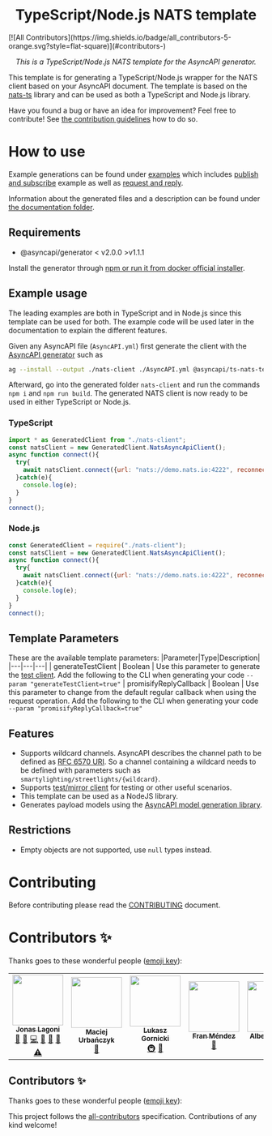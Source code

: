 <h1 align="center">TypeScript/Node.js NATS template</h1>
<!-- ALL-CONTRIBUTORS-BADGE:START - Do not remove or modify this section -->
[![All Contributors](https://img.shields.io/badge/all_contributors-5-orange.svg?style=flat-square)](#contributors-)
<!-- ALL-CONTRIBUTORS-BADGE:END -->
<p align="center">
  <em>This is a TypeScript/Node.js NATS template for the AsyncAPI generator.</em>
</p>

<!-- ALL-CONTRIBUTORS-BADGE:START - Do not remove or modify this section -->
<!-- ALL-CONTRIBUTORS-BADGE:END --> 

This template is for generating a TypeScript/Node.js wrapper for the NATS client based on your AsyncAPI document. The template is based on the [nats-ts](https://github.com/nats-io/nats.ts) library and can be used as both a TypeScript and Node.js library. 

Have you found a bug or have an idea for improvement? Feel free to contribute! See [the contribution guidelines](#Contributing) how to do so.

# How to use
Example generations can be found under [examples](./examples) which includes [publish and subscribe](./examples/publish%20subscribe) example as well as [request and reply](./examples/request%20reply).

Information about the generated files and a description can be found under [the documentation folder](./docs/general.md).
## Requirements
* @asyncapi/generator < v2.0.0 >v1.1.1

Install the generator through [npm or run it from docker official installer](https://github.com/asyncapi/generator#install).

## Example usage
The leading examples are both in TypeScript and in Node.js since this template can be used for both. The example code will be used later in the documentation to explain the different features.

Given any AsyncAPI file (`AsyncAPI.yml`) first generate the client with the [AsyncAPI generator](https://github.com/asyncapi/generator) such as 
```bash
ag --install --output ./nats-client ./AsyncAPI.yml @asyncapi/ts-nats-template --param "generateTestClient=true"  --param "promisifyReplyCallback=true"
```

Afterward, go into the generated folder `nats-client` and run the commands `npm i` and `npm run build`. The generated NATS client is now ready to be used in either TypeScript or Node.js.

### TypeScript 

```js
import * as GeneratedClient from "./nats-client";
const natsClient = new GeneratedClient.NatsAsyncApiClient();
async function connect(){
  try{
    await natsClient.connect({url: "nats://demo.nats.io:4222", reconnectTimeWait: 1000, reconnect: true, maxReconnectAttempts: -1});
  }catch(e){
    console.log(e);
  }
}
connect();
```

### Node.js
```js
const GeneratedClient = require("./nats-client");
const natsClient = new GeneratedClient.NatsAsyncApiClient();
async function connect(){
  try{
    await natsClient.connect({url: "nats://demo.nats.io:4222", reconnectTimeWait: 1000, reconnect: true, maxReconnectAttempts: -1});
  }catch(e){
    console.log(e);
  }
}
connect();
```

## Template Parameters
These are the available template parameters:
|Parameter|Type|Description|
|---|---|---|
| generateTestClient | Boolean | Use this parameter to generate the [test client](#test-client). Add the following to the CLI when generating your code `--param "generateTestClient=true"`
| promisifyReplyCallback | Boolean | Use this parameter to change from the default regular callback when using the request operation. Add the following to the CLI when generating your code `--param "promisifyReplyCallback=true"`

## Features
* Supports wildcard channels. AsyncAPI describes the channel path to be defined as [RFC 6570 URI](https://www.asyncapi.com/docs/specifications/2.0.0/#a-name-channelsobject-a-channels-object). So a channel containing a wildcard needs to be defined with parameters such as `smartylighting/streetlights/{wildcard}`.
* Supports [test/mirror client](./docs/general.md#test-client) for testing or other useful scenarios.
* This template can be used as a NodeJS library.
* Generates payload models using the [AsyncAPI model generation library](https://github.com/asyncapi/generator-model-sdk). 

## Restrictions 
* Empty objects are not supported, use `null` types instead.

# Contributing

Before contributing please read the [CONTRIBUTING](CONTRIBUTING.md) document.

# Contributors ✨

Thanks goes to these wonderful people ([emoji key](https://allcontributors.org/docs/en/emoji-key)):

<!-- ALL-CONTRIBUTORS-LIST:START - Do not remove or modify this section -->
<!-- prettier-ignore-start -->
<!-- markdownlint-disable -->
<table>
  <tr>
    <td align="center"><a href="https://github.com/jonaslagoni"><img src="https://avatars.githubusercontent.com/u/13396189?v=4?s=100" width="100px;" alt=""/><br /><sub><b>Jonas Lagoni</b></sub></a><br /><a href="https://github.com/asyncapi/ts-nats-template/issues?q=author%3Ajonaslagoni" title="Bug reports">🐛</a> <a href="#maintenance-jonaslagoni" title="Maintenance">🚧</a> <a href="https://github.com/asyncapi/ts-nats-template/commits?author=jonaslagoni" title="Code">💻</a> <a href="https://github.com/asyncapi/ts-nats-template/commits?author=jonaslagoni" title="Documentation">📖</a> <a href="#ideas-jonaslagoni" title="Ideas, Planning, & Feedback">🤔</a> <a href="#question-jonaslagoni" title="Answering Questions">💬</a> <a href="https://github.com/asyncapi/ts-nats-template/commits?author=jonaslagoni" title="Tests">⚠️</a></td>
    <td align="center"><a href="https://github.com/magicmatatjahu"><img src="https://avatars.githubusercontent.com/u/20404945?v=4?s=100" width="100px;" alt=""/><br /><sub><b>Maciej Urbańczyk</b></sub></a><br /><a href="https://github.com/asyncapi/ts-nats-template/pulls?q=is%3Apr+reviewed-by%3Amagicmatatjahu" title="Reviewed Pull Requests">👀</a></td>
    <td align="center"><a href="https://dev.to/derberg"><img src="https://avatars.githubusercontent.com/u/6995927?v=4?s=100" width="100px;" alt=""/><br /><sub><b>Lukasz Gornicki</b></sub></a><br /><a href="#infra-derberg" title="Infrastructure (Hosting, Build-Tools, etc)">🚇</a> <a href="https://github.com/asyncapi/ts-nats-template/pulls?q=is%3Apr+reviewed-by%3Aderberg" title="Reviewed Pull Requests">👀</a></td>
    <td align="center"><a href="http://www.fmvilas.com"><img src="https://avatars.githubusercontent.com/u/242119?v=4?s=100" width="100px;" alt=""/><br /><sub><b>Fran Méndez</b></sub></a><br /><a href="https://github.com/asyncapi/ts-nats-template/pulls?q=is%3Apr+reviewed-by%3Afmvilas" title="Reviewed Pull Requests">👀</a></td>
    <td align="center"><a href="https://github.com/aricart"><img src="https://avatars.githubusercontent.com/u/1032976?v=4?s=100" width="100px;" alt=""/><br /><sub><b>Alberto Ricart</b></sub></a><br /><a href="https://github.com/asyncapi/ts-nats-template/pulls?q=is%3Apr+reviewed-by%3Aaricart" title="Reviewed Pull Requests">👀</a></td>
  </tr>
</table>

<!-- markdownlint-restore -->
<!-- prettier-ignore-end -->

<!-- ALL-CONTRIBUTORS-LIST:END -->
## Contributors ✨

Thanks goes to these wonderful people ([emoji key](https://allcontributors.org/docs/en/emoji-key)):

<!-- ALL-CONTRIBUTORS-LIST:START - Do not remove or modify this section -->
<!-- prettier-ignore-start -->
<!-- markdownlint-disable -->
<!-- markdownlint-restore -->
<!-- prettier-ignore-end -->
<!-- ALL-CONTRIBUTORS-LIST:END -->

This project follows the [all-contributors](https://github.com/all-contributors/all-contributors) specification. Contributions of any kind welcome!